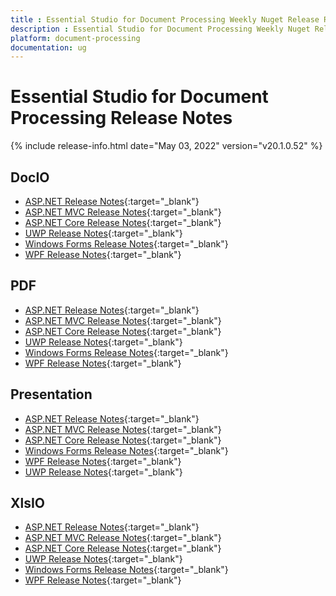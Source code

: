 ```yaml
---
title : Essential Studio for Document Processing Weekly Nuget Release Release Notes  
description : Essential Studio for Document Processing Weekly Nuget Release Release Notes  
platform: document-processing
documentation: ug
---
```


# Essential Studio for Document Processing  Release Notes  

{% include release-info.html date="May 03, 2022" version="v20.1.0.52" %} 

## DocIO

* [ASP.NET Release Notes](/aspnet/release-notes/v20.1.0.52#docio){:target="_blank"}
* [ASP.NET MVC Release Notes](/aspnetmvc/release-notes/v20.1.0.52#docio){:target="_blank"}
* [ASP.NET Core Release Notes](/aspnet-core/release-notes/v20.1.0.52#docio){:target="_blank"}
* [UWP Release Notes](/uwp/release-notes/v20.1.0.52#docio){:target="_blank"}
* [Windows Forms Release Notes](/windowsforms/release-notes/v20.1.0.52#docio){:target="_blank"}
* [WPF Release Notes](/wpf/release-notes/v20.1.0.52#docio){:target="_blank"}


## PDF

* [ASP.NET Release Notes](/aspnet/release-notes/v20.1.0.52#pdf){:target="_blank"}
* [ASP.NET MVC Release Notes](/aspnetmvc/release-notes/v20.1.0.52#pdf){:target="_blank"}
* [ASP.NET Core Release Notes](/aspnet-core/release-notes/v20.1.0.52#pdf){:target="_blank"}
* [UWP Release Notes](/uwp/release-notes/v20.1.0.52#pdf){:target="_blank"}
* [Windows Forms Release Notes](/windowsforms/release-notes/v20.1.0.52#pdf){:target="_blank"}
* [WPF Release Notes](/wpf/release-notes/v20.1.0.52#pdf){:target="_blank"}


## Presentation

* [ASP.NET Release Notes](/aspnet/release-notes/v20.1.0.52#presentation){:target="_blank"}
* [ASP.NET MVC Release Notes](/aspnetmvc/release-notes/v20.1.0.52#presentation){:target="_blank"}
* [ASP.NET Core Release Notes](/aspnet-core/release-notes/v20.1.0.52#presentation){:target="_blank"}
* [Windows Forms Release Notes](/windowsforms/release-notes/v20.1.0.52#presentation){:target="_blank"}
* [WPF Release Notes](/wpf/release-notes/v20.1.0.52#presentation){:target="_blank"}
* [UWP Release Notes](/uwp/release-notes/v20.1.0.52#presentation){:target="_blank"}


## XlsIO

* [ASP.NET Release Notes](/aspnet/release-notes/v20.1.0.52#xlsio){:target="_blank"}
* [ASP.NET MVC Release Notes](/aspnetmvc/release-notes/v20.1.0.52#xlsio){:target="_blank"}
* [ASP.NET Core Release Notes](/aspnet-core/release-notes/v20.1.0.52#xlsio){:target="_blank"}
* [UWP Release Notes](/uwp/release-notes/v20.1.0.52#xlsio){:target="_blank"}
* [Windows Forms Release Notes](/windowsforms/release-notes/v20.1.0.52#xlsio){:target="_blank"}
* [WPF Release Notes](/wpf/release-notes/v20.1.0.52#xlsio){:target="_blank"}